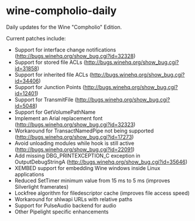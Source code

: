 wine-compholio-daily
====================

Daily updates for the Wine "Compholio" Edition.

Current patches include:
* Support for interface change notifications (http://bugs.winehq.org/show_bug.cgi?id=32328)
* Support for stored file ACLs (http://bugs.winehq.org/show_bug.cgi?id=31858)
* Support for inherited file ACLs (http://bugs.winehq.org/show_bug.cgi?id=34406)
* Support for Junction Points (http://bugs.winehq.org/show_bug.cgi?id=12401)
* Support for TransmitFile (http://bugs.winehq.org/show_bug.cgi?id=5048)
* Support for GetVolumePathName
* Implement an Arial replacement font (http://bugs.winehq.org/show_bug.cgi?id=32323)
* Workaround for TransactNamedPipe not being supported (http://bugs.winehq.org/show_bug.cgi?id=17273)
* Avoid unloading modules while hook is still active (http://bugs.winehq.org/show_bug.cgi?id=22091)
* Add missing DBG_PRINTEXCEPTION_C exception in OutputDebugStringA (http://bugs.winehq.org/show_bug.cgi?id=35646)
* XEMBED support for embedding Wine windows inside Linux applications
* Reduced SetTimer minimum value from 15 ms to 5 ms (improves Silverlight framerates)
* Lockfree algorithm for filedescriptor cache (improves file access speed)
* Workaround for shlwapi URLs with relative paths
* Support for PulseAudio backend for audio
* Other Pipelight specific enhancements
